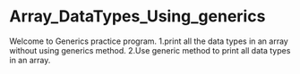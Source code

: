 # Array_DataTypes_Using_generics
Welcome to Generics practice program.
1.print all the data types in an array without using generics method.
2.Use generic method to print all data types in an array.

